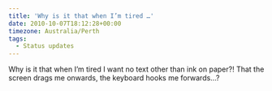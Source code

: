 ```yaml
---
title: 'Why is it that when I’m tired …'
date: 2010-10-07T18:12:28+00:00
timezone: Australia/Perth
tags:
  - Status updates
---
```

Why is it that when I’m tired I want no text other than ink on paper?!
That the screen drags me onwards, the keyboard hooks me forwards…?
